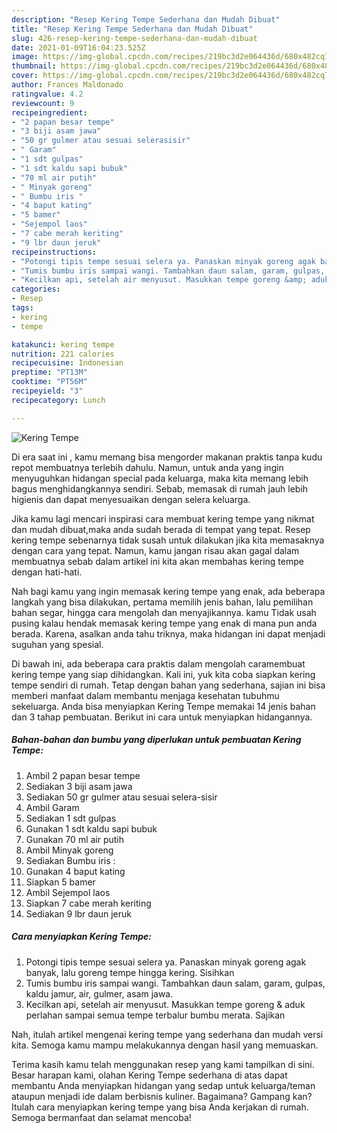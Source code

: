 ```yaml
---
description: "Resep Kering Tempe Sederhana dan Mudah Dibuat"
title: "Resep Kering Tempe Sederhana dan Mudah Dibuat"
slug: 426-resep-kering-tempe-sederhana-dan-mudah-dibuat
date: 2021-01-09T16:04:23.525Z
image: https://img-global.cpcdn.com/recipes/219bc3d2e064436d/680x482cq70/kering-tempe-foto-resep-utama.jpg
thumbnail: https://img-global.cpcdn.com/recipes/219bc3d2e064436d/680x482cq70/kering-tempe-foto-resep-utama.jpg
cover: https://img-global.cpcdn.com/recipes/219bc3d2e064436d/680x482cq70/kering-tempe-foto-resep-utama.jpg
author: Frances Maldonado
ratingvalue: 4.2
reviewcount: 9
recipeingredient:
- "2 papan besar tempe"
- "3 biji asam jawa"
- "50 gr gulmer atau sesuai selerasisir"
- " Garam"
- "1 sdt gulpas"
- "1 sdt kaldu sapi bubuk"
- "70 ml air putih"
- " Minyak goreng"
- " Bumbu iris "
- "4 baput kating"
- "5 bamer"
- "Sejempol laos"
- "7 cabe merah keriting"
- "9 lbr daun jeruk"
recipeinstructions:
- "Potongi tipis tempe sesuai selera ya. Panaskan minyak goreng agak banyak, lalu goreng tempe hingga kering. Sisihkan"
- "Tumis bumbu iris sampai wangi. Tambahkan daun salam, garam, gulpas, kaldu jamur, air, gulmer, asam jawa."
- "Kecilkan api, setelah air menyusut. Masukkan tempe goreng &amp; aduk perlahan sampai semua tempe terbalur bumbu merata. Sajikan"
categories:
- Resep
tags:
- kering
- tempe

katakunci: kering tempe 
nutrition: 221 calories
recipecuisine: Indonesian
preptime: "PT13M"
cooktime: "PT56M"
recipeyield: "3"
recipecategory: Lunch

---
```



![Kering Tempe](https://img-global.cpcdn.com/recipes/219bc3d2e064436d/680x482cq70/kering-tempe-foto-resep-utama.jpg)

Di era  saat ini , kamu memang bisa mengorder makanan praktis tanpa kudu repot membuatnya terlebih dahulu. Namun, untuk anda yang ingin menyuguhkan hidangan special pada keluarga, maka kita memang lebih bagus menghidangkannya sendiri. Sebab, memasak di rumah jauh lebih higienis dan dapat menyesuaikan dengan selera keluarga.

Jika kamu lagi mencari inspirasi cara membuat kering tempe yang nikmat dan mudah dibuat,maka anda sudah berada di tempat yang tepat. Resep kering tempe  sebenarnya tidak susah untuk dilakukan jika kita memasaknya dengan cara yang tepat. Namun, kamu jangan risau akan gagal dalam membuatnya 
sebab dalam artikel ini kita akan membahas kering tempe dengan hati-hati.  



Nah bagi kamu yang ingin memasak kering tempe yang enak, ada beberapa langkah yang bisa dilakukan, pertama memilih jenis bahan, lalu pemilihan bahan segar, hingga cara mengolah dan menyajikannya. kamu Tidak usah pusing kalau hendak memasak kering tempe yang enak di mana pun anda berada. Karena, asalkan anda  tahu triknya, maka hidangan ini dapat menjadi suguhan yang spesial.

Di bawah ini, ada beberapa cara praktis  dalam mengolah caramembuat kering tempe yang siap dihidangkan. Kali ini, yuk kita coba siapkan kering tempe sendiri di rumah. Tetap dengan bahan yang sederhana, sajian ini bisa memberi manfaat dalam membantu menjaga kesehatan tubuhmu sekeluarga. Anda bisa menyiapkan Kering Tempe memakai 14 jenis bahan dan 3 tahap pembuatan. Berikut ini cara untuk menyiapkan hidangannya.

<!--inarticleads1-->

##### Bahan-bahan dan bumbu yang diperlukan untuk pembuatan Kering Tempe:

1. Ambil 2 papan besar tempe
1. Sediakan 3 biji asam jawa
1. Sediakan 50 gr gulmer atau sesuai selera-sisir
1. Ambil  Garam
1. Sediakan 1 sdt gulpas
1. Gunakan 1 sdt kaldu sapi bubuk
1. Gunakan 70 ml air putih
1. Ambil  Minyak goreng
1. Sediakan  Bumbu iris :
1. Gunakan 4 baput kating
1. Siapkan 5 bamer
1. Ambil Sejempol laos
1. Siapkan 7 cabe merah keriting
1. Sediakan 9 lbr daun jeruk




<!--inarticleads2-->

##### Cara menyiapkan Kering Tempe:

1. Potongi tipis tempe sesuai selera ya. Panaskan minyak goreng agak banyak, lalu goreng tempe hingga kering. Sisihkan
1. Tumis bumbu iris sampai wangi. Tambahkan daun salam, garam, gulpas, kaldu jamur, air, gulmer, asam jawa.
1. Kecilkan api, setelah air menyusut. Masukkan tempe goreng &amp; aduk perlahan sampai semua tempe terbalur bumbu merata. Sajikan




Nah, itulah artikel mengenai  kering tempe  yang sederhana dan mudah versi kita. Semoga kamu mampu melakukannya dengan hasil yang memuaskan. 

Terima kasih kamu telah menggunakan resep yang kami tampilkan di sini. Besar harapan kami, olahan  Kering Tempe sederhana di atas dapat membantu Anda menyiapkan hidangan yang sedap untuk keluarga/teman ataupun menjadi ide dalam berbisnis kuliner. Bagaimana? Gampang kan? Itulah cara menyiapkan kering tempe yang bisa Anda kerjakan di rumah. Semoga bermanfaat dan selamat mencoba!

